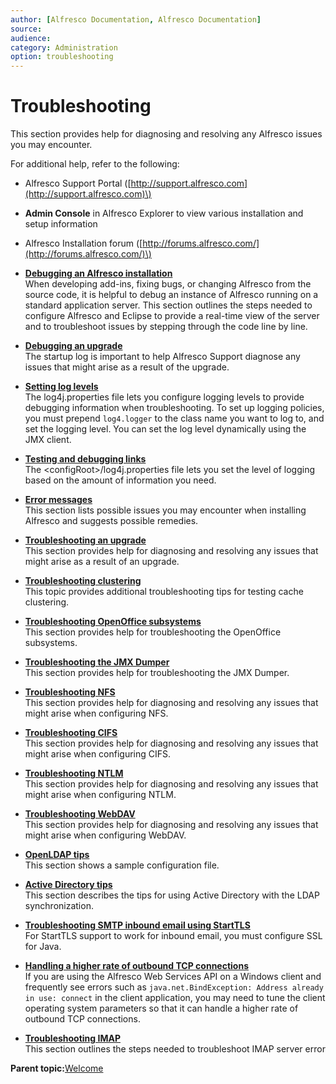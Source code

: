 ```yaml
---
author: [Alfresco Documentation, Alfresco Documentation]
source: 
audience: 
category: Administration
option: troubleshooting
---
```


# Troubleshooting

This section provides help for diagnosing and resolving any Alfresco issues you may encounter.

For additional help, refer to the following:

-   Alfresco Support Portal \([http://support.alfresco.com](http://support.alfresco.com)\)
-   **Admin Console** in Alfresco Explorer to view various installation and setup information
-   Alfresco Installation forum \([http://forums.alfresco.com/](http://forums.alfresco.com/)\)

-   **[Debugging an Alfresco installation](../tasks/debug-installation.md)**  
When developing add-ins, fixing bugs, or changing Alfresco from the source code, it is helpful to debug an instance of Alfresco running on a standard application server. This section outlines the steps needed to configure Alfresco and Eclipse to provide a real-time view of the server and to troubleshoot issues by stepping through the code line by line.
-   **[Debugging an upgrade](../tasks/debug-upgrade.md)**  
The startup log is important to help Alfresco Support diagnose any issues that might arise as a result of the upgrade.
-   **[Setting log levels](../tasks/log-levels-set.md)**  
The log4j.properties file lets you configure logging levels to provide debugging information when troubleshooting. To set up logging policies, you must prepend `log4.logger` to the class name you want to log to, and set the logging level. You can set the log level dynamically using the JMX client.
-   **[Testing and debugging links](../tasks/links-testing.md)**  
The <configRoot\>/log4j.properties file lets you set the level of logging based on the amount of information you need.
-   **[Error messages](../concepts/troubleshoot-install.md)**  
This section lists possible issues you may encounter when installing Alfresco and suggests possible remedies.
-   **[Troubleshooting an upgrade](../tasks/troubleshoot-upgrade.md)**  
This section provides help for diagnosing and resolving any issues that might arise as a result of an upgrade.
-   **[Troubleshooting clustering](../concepts/troubleshooting-conf.md)**  
This topic provides additional troubleshooting tips for testing cache clustering.
-   **[Troubleshooting OpenOffice subsystems](../tasks/troubleshoot-openoffice.md)**  
This section provides help for troubleshooting the OpenOffice subsystems.
-   **[Troubleshooting the JMX Dumper](../concepts/troubleshoot-JMXdumper.md)**  
This section provides help for troubleshooting the JMX Dumper.
-   **[Troubleshooting NFS](../concepts/troubleshoot-nfs.md)**  
This section provides help for diagnosing and resolving any issues that might arise when configuring NFS.
-   **[Troubleshooting CIFS](../concepts/troubleshoot-cifs.md)**  
This section provides help for diagnosing and resolving any issues that might arise when configuring CIFS.
-   **[Troubleshooting NTLM](../tasks/troubleshoot-ntlm.md)**  
This section provides help for diagnosing and resolving any issues that might arise when configuring NTLM.
-   **[Troubleshooting WebDAV](../concepts/troubleshoot-webdav.md)**  
This section provides help for diagnosing and resolving any issues that might arise when configuring WebDAV.
-   **[OpenLDAP tips](../concepts/auth-ldap-openldaptips.md)**  
This section shows a sample configuration file.
-   **[Active Directory tips](../concepts/auth-ldap-ADtips.md)**  
This section describes the tips for using Active Directory with the LDAP synchronization.
-   **[Troubleshooting SMTP inbound email using StartTLS](../concepts/troubleshoot-inboundemail.md)**  
For StartTLS support to work for inbound email, you must configure SSL for Java.
-   **[Handling a higher rate of outbound TCP connections](../tasks/alf-win-regedit.md)**  
If you are using the Alfresco Web Services API on a Windows client and frequently see errors such as `java.net.BindException: Address already in use: connect` in the client application, you may need to tune the client operating system parameters so that it can handle a higher rate of outbound TCP connections.
-   **[Troubleshooting IMAP](../tasks/troubleshooting_imap.md)**  
This section outlines the steps needed to troubleshoot IMAP server error

**Parent topic:**[Welcome](../concepts/welcome-infocenter.md)

